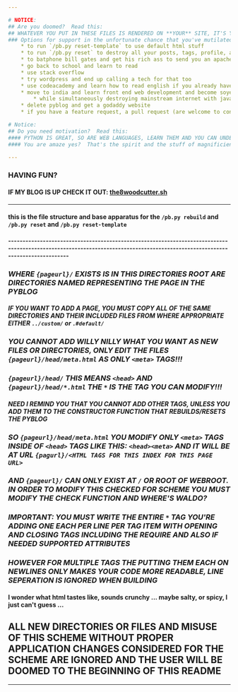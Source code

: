 ```yaml
---

# NOTICE:
## Are you doomed?  Read this:
## WHATEVER YOU PUT IN THESE FILES IS RENDERED ON **YOUR** SITE, IT'S YOUR PROBLEM IF YOU WRITE BAD AND DON'T FOLLOW THE SCHEME OR SCREW UP MODIFYING THE SCHEME
### Options for support in the unfortunate chance that you've mutilated this script beyond all repair are:
	* to run `/pb.py reset-template` to use default html stuff
	* to run `/pb.py reset` to destroy all your posts, tags, profile, and every last thing that pyblog did not give you for xmas when you opened it
	* to batphone bill gates and get his rich ass to send you an apache helicoptor at once with 5 soydevs that don't know shit to spend 6 hours adding javascript to your easy as f to use pyblog
	* go back to school and learn to read
	* use stack overflow
	* try wordpress and end up calling a tech for that too
	* use codeacademy and learn how to read english if you already have a hard time reading the verbose documenting in pyblog
	* move to india and learn front end web development and become soyest of the soydevs
		* while simultaneously destroying mainstream internet with javascript web apps that I cannot load whatosever on my phone using VPN
	* delete pyblog and get a godaddy website
	* if you have a feature request, a pull request (are welcome to consideration) or an idea, please do get an XMPP client to jump on XMPP network and add <a href="xmpp:chunk@toofast.vip">chunk@toofast.vip</a> as contact then probe me at will, make it sexxy but don't overdo it, for sexxy talk females only, furries considered based on character

# Notice:
## Do you need motivation?  Read this:
#### PYTHON IS GREAT, SO ARE WEB LANGUAGES, LEARN THEM AND YOU CAN UNDERSTAND THEN BECOME YODA, THERE IS NO TRY, THERE IS ONLY DO **AMAZE**
#### You are amaze yes?  That's the spirit and the stuff of magnificient people, one should aspire to be **amaze** and learn the web languages and the pythons, yes

---
```


### HAVING FUN?
#### IF MY BLOG IS UP CHECK IT OUT: __<a href="https://the8woodcutter.sh/blog" target="_blank">the8woodcutter.sh</a>__

***

#### __this is the file structure and base apparatus for the `/pb.py rebuild` and `/pb.py reset` and `/pb.py reset-template`__
#### -----------------------------------------------------------------------------------------------------------------------------------------------------------------------------

### _WHERE `{pageurl}/` EXISTS IS IN THIS DIRECTORIES ROOT ARE DIRECTORIES NAMED REPRESENTING THE PAGE IN THE PYBLOG_
#### _IF YOU WANT TO ADD A PAGE, YOU MUST COPY ALL OF THE SAME DIRECTORIES AND THEIR INCLUDED FILES FROM WHERE APPROPRIATE EITHER `../custom/` or `.#default/`_
### _YOU CANNOT ADD WILLY NILLY WHAT YOU WANT AS NEW FILES OR DIRECTORIES, ONLY EDIT THE FILES `{pageurl}/head/meta.html` AS ONLY `<meta>` TAGS!!!_
### _`{pageurl}/head/` THIS MEANS `<head>` AND `{pageurl}/head/*.html` THE `*` IS THE TAG YOU CAN MODIFY!!!_
#### _NEED I REMIND YOU THAT YOU CANNOT ADD OTHER TAGS, UNLESS YOU ADD THEM TO THE CONSTRUCTOR FUNCTION THAT REBUILDS/RESETS THE PYBLOG_
### _SO `{pageurl}/head/meta.html` YOU MODIFY ONLY `<meta>` TAGS INSIDE OF `<head>` TAGS LIKE THIS: `<head><meta>` AND IT WILL BE AT URL `{pagurl}/<HTML TAGS FOR THIS INDEX FOR THIS PAGE URL>`_
### _AND `{pageurl}/` CAN ONLY EXIST AT `/` OR ROOT OF WEBROOT.  IN ORDER TO MODIFY THIS **CHECKED FOR** SCHEME YOU MUST MODIFY THE CHECK FUNCTION AND WHERE'S WALDO?_
### _IMPORTANT: YOU MUST WRITE THE ENTIRE `*` TAG YOU'RE ADDING ONE EACH PER LINE PER TAG ITEM WITH OPENING AND CLOSING TAGS INCLUDING THE REQUIRE AND ALSO IF NEEDED SUPPORTED ATTRIBUTES_
### _HOWEVER FOR MULTIPLE TAGS THE PUTTING THEM EACH ON NEWLINES ONLY MAKES YOUR CODE MORE READABLE, LINE SEPERATION IS IGNORED WHEN BUILDING_

#### I wonder what html tastes like, sounds crunchy ...  maybe salty, or spicy, I just can't guess ...

## ALL NEW DIRECTORIES OR FILES AND MISUSE OF THIS SCHEME WITHOUT PROPER APPLICATION CHANGES CONSIDERED FOR THE SCHEME ARE IGNORED AND THE USER WILL BE DOOMED TO THE BEGINNING OF THIS README

***
